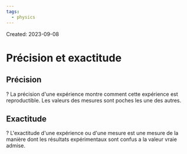 ```yaml
---
tags:
  - physics
---
```

Created: 2023-09-08

# Précision et exactitude
## Précision
?
La précision d'une expérience montre comment cette expérience est reproductible. Les valeurs des mesures sont poches les une des autres.
<!--SR:!2023-09-14,1,190-->

## Exactitude
?
L'exactitude d'une expérience ou d'une mesure est une mesure de la manière dont les résultats expérimentaux sont confus a la valeur vraie admise.
<!--SR:!2023-09-15,2,210-->
